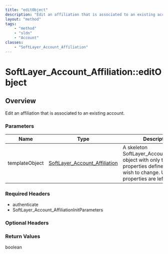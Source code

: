 ```yaml
---
title: "editObject"
description: "Edit an affiliation that is associated to an existing account."
layout: "method"
tags:
    - "method"
    - "sldn"
    - "Account"
classes:
    - "SoftLayer_Account_Affiliation"
---
```

# SoftLayer_Account_Affiliation::editObject
## Overview 
Edit an affiliation that is associated to an existing account. 

### Parameters 
|Name | Type | Description |
| --- | --- | --- |
|templateObject| <a href='/reference/datatypes/SoftLayer_Account_Affiliation'>SoftLayer_Account_Affiliation </a>| A skeleton SoftLayer_Account_Affiliation object with only the properties defined that you wish to change. Unchanged properties are left alone.|


### Required Headers
* authenticate
* SoftLayer_Account_AffiliationInitParameters

### Optional Headers

### Return Values
boolean

